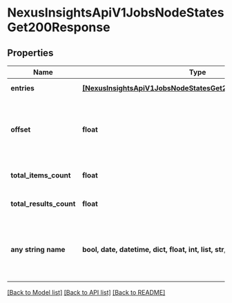 # NexusInsightsApiV1JobsNodeStatesGet200Response


## Properties
Name | Type | Description | Notes
------------ | ------------- | ------------- | -------------
**entries** | [**[NexusInsightsApiV1JobsNodeStatesGet200ResponseEntriesInner]**](NexusInsightsApiV1JobsNodeStatesGet200ResponseEntriesInner.md) | Response entries | [optional] 
**offset** | **float** | Rank of the response entry from which the paginated results are displayed | [optional] 
**total_items_count** | **float** | Total no. of response entries | [optional] 
**total_results_count** | **float** | Total no. of response entries | [optional] 
**any string name** | **bool, date, datetime, dict, float, int, list, str, none_type** | any string name can be used but the value must be the correct type | [optional]

[[Back to Model list]](../README.md#documentation-for-models) [[Back to API list]](../README.md#documentation-for-api-endpoints) [[Back to README]](../README.md)


